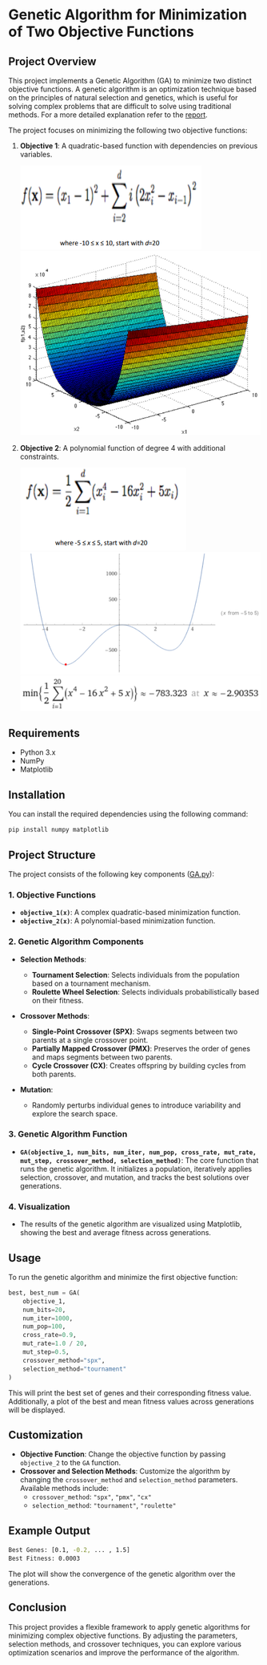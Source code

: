 # Genetic Algorithm for Minimization of Two Objective Functions

## Project Overview
This project implements a Genetic Algorithm (GA) to minimize two distinct objective functions. A genetic algorithm is an optimization technique based on the principles of natural selection and genetics, which is useful for solving complex problems that are difficult to solve using traditional methods. For a more detailed explanation refer to the [report](./Assignment%20AI.docx).

The project focuses on minimizing the following two objective functions:

1. **Objective 1**: A quadratic-based function with dependencies on previous variables.
   
   ![First minimsation function](./min_func_1.png?raw=true)
   ![First minimsation function](./min_func_graph_1.png?raw=true)
   
2. **Objective 2**: A polynomial function of degree 4 with additional constraints.
   
   ![First minimsation function](./min_func_2.png?raw=true)
   ![First minimsation function](./min_func_graph_2.png?raw=true)
   ![First minimsation function](./min_func_2_ans.png?raw=true)

## Requirements
- Python 3.x
- NumPy
- Matplotlib

## Installation
You can install the required dependencies using the following command:

```bash
pip install numpy matplotlib
```

## Project Structure
The project consists of the following key components ([GA.py](./GA.py)):

### 1. Objective Functions
- **`objective_1(x)`**: A complex quadratic-based minimization function.
- **`objective_2(x)`**: A polynomial-based minimization function.

### 2. Genetic Algorithm Components
- **Selection Methods**:
  - **Tournament Selection**: Selects individuals from the population based on a tournament mechanism.
  - **Roulette Wheel Selection**: Selects individuals probabilistically based on their fitness.

- **Crossover Methods**:
  - **Single-Point Crossover (SPX)**: Swaps segments between two parents at a single crossover point.
  - **Partially Mapped Crossover (PMX)**: Preserves the order of genes and maps segments between two parents.
  - **Cycle Crossover (CX)**: Creates offspring by building cycles from both parents.

- **Mutation**:
  - Randomly perturbs individual genes to introduce variability and explore the search space.

### 3. Genetic Algorithm Function
- **`GA(objective_1, num_bits, num_iter, num_pop, cross_rate, mut_rate, mut_step, crossover_method, selection_method)`**: The core function that runs the genetic algorithm. It initializes a population, iteratively applies selection, crossover, and mutation, and tracks the best solutions over generations.

### 4. Visualization
- The results of the genetic algorithm are visualized using Matplotlib, showing the best and average fitness across generations.

## Usage
To run the genetic algorithm and minimize the first objective function:

```python
best, best_num = GA(
    objective_1, 
    num_bits=20, 
    num_iter=1000, 
    num_pop=100, 
    cross_rate=0.9, 
    mut_rate=1.0 / 20, 
    mut_step=0.5, 
    crossover_method="spx", 
    selection_method="tournament"
)
```

This will print the best set of genes and their corresponding fitness value. Additionally, a plot of the best and mean fitness values across generations will be displayed.

## Customization
- **Objective Function**: Change the objective function by passing `objective_2` to the `GA` function.
- **Crossover and Selection Methods**: Customize the algorithm by changing the `crossover_method` and `selection_method` parameters. Available methods include:
  - `crossover_method`: `"spx"`, `"pmx"`, `"cx"`
  - `selection_method`: `"tournament"`, `"roulette"`

## Example Output
```bash
Best Genes: [0.1, -0.2, ... , 1.5]
Best Fitness: 0.0003
```

The plot will show the convergence of the genetic algorithm over the generations.

## Conclusion
This project provides a flexible framework to apply genetic algorithms for minimizing complex objective functions. By adjusting the parameters, selection methods, and crossover techniques, you can explore various optimization scenarios and improve the performance of the algorithm.
